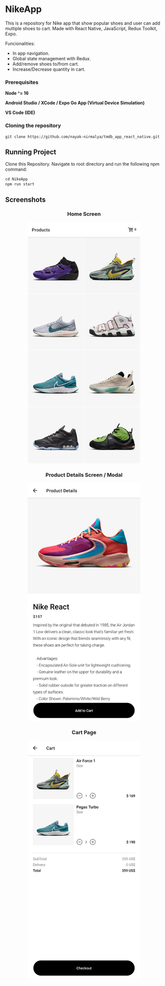 # NikeApp

This is a repository for Nike app that show popular shoes and user can add multiple shoes to cart. Made with React Native, JavaScript, Redux Toolkit, Expo.

Funcionalities:

- In app navigation.
- Global state management with Redux.
- Add/remove shoes to/from cart.
- Increase/Decrease quantity in cart.

### Prerequisites

**Node ^= 16**

**Android Studio / XCode / Expo Go App (Virtual Device Simulation)**

**VS Code (IDE)**

### Cloning the repository

```shell
git clone https://github.com/nayak-nirmalya/tmdb_app_react_native.git
```

## Running Project

Clone this Repository. Navigate to root directory and run the following npm command:

```shell
cd NikeApp
npm run start
```

## Screenshots

<div align='center'>

### Home Screen

<img src="readme_imgs/homepage.jpg" width="360">

### Product Details Screen / Modal

<img src="readme_imgs/detailspage.jpg" width="360">

### Cart Page

<img src="readme_imgs/cart.jpg" width="360">

</div>
